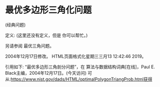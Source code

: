 # 最优多边形三角化问题


(经典问题)



定义:
(这里还没有定义，但是
你可以帮忙。)



另请参阅
最优三角问题。








2004年12月17日修改。
HTML页面格式化星期三三月13 12:42:46 2019。



引用如下:
“最优多边形三角剖分问题”，在
算法与数据结构词典[在线]，Paul E. Black主编，2004年12月17日。(今天访问)
可从:https://www.nist.gov/dads/HTML/optimalPolygonTriangProb.html获得